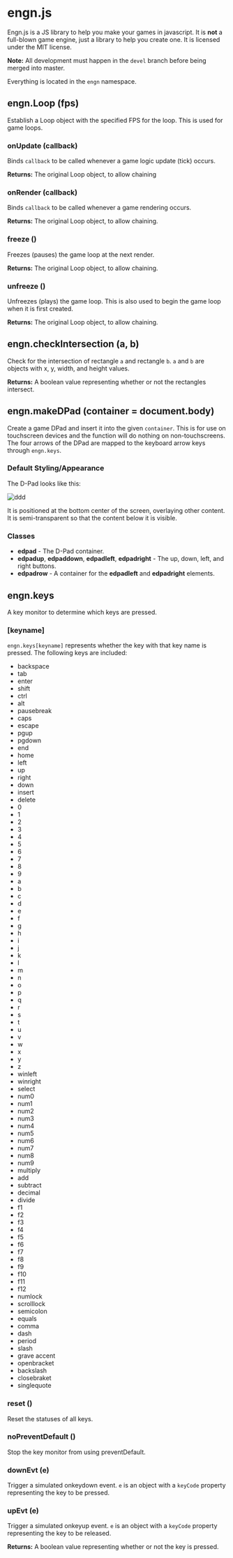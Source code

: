 # engn.js
Engn.js is a JS library to help you make your games in javascript.
It is **not** a full-blown game engine, just a library to help you create one.
It is licensed under the MIT license.

**Note:** All development must happen in the `devel` branch before being merged into master.

Everything is located in the `engn` namespace.

## engn.Loop (fps)
Establish a Loop object with the specified FPS for the loop. This is used for game loops.

### onUpdate (callback)
Binds `callback` to be called whenever a game logic update (tick) occurs.

**Returns:** The original Loop object, to allow chaining

### onRender (callback)
Binds `callback` to be called whenever a game rendering occurs.

**Returns:** The original Loop object, to allow chaining.

### freeze ()
Freezes (pauses) the game loop at the next render.

**Returns:** The original Loop object, to allow chaining.

### unfreeze ()
Unfreezes (plays) the game loop. This is also used to begin the game loop when it is first created.

**Returns:** The original Loop object, to allow chaining.

## engn.checkIntersection (a, b)
Check for the intersection of rectangle `a` and rectangle `b`.
`a` and `b` are objects with x, y, width, and height values.

**Returns:** A boolean value representing whether or not the rectangles intersect.

## engn.makeDPad (container = document.body)
Create a game DPad and insert it into the given `container`.
This is for use on touchscreen devices and the function will do nothing on
non-touchscreens. The four arrows of the DPad are mapped to the keyboard arrow
keys through `engn.keys`.

### Default Styling/Appearance
The D-Pad looks like this:

![ddd](http://s24.postimg.org/hc4a5wh3p/Dpad_screenshot.png)

It is positioned at the bottom center of the screen, overlaying other content.
It is semi-transparent so that the content below it is visible.

### Classes
* **edpad** - The D-Pad container.
* **edpadup**, **edpaddown**, **edpadleft**, **edpadright** - The up, down, left, and right buttons.
* **edpadrow** - A container for the **edpadleft** and **edpadright** elements.

## engn.keys
A key monitor to determine which keys are pressed.

### [keyname]
`engn.keys[keyname]` represents whether the key with that key name is pressed.
The following keys are included:
* backspace
* tab
* enter
* shift
* ctrl
* alt
* pausebreak
* caps
* escape
* pgup
* pgdown
* end
* home
* left
* up
* right
* down
* insert
* delete
* 0
* 1
* 2
* 3
* 4
* 5
* 6
* 7
* 8
* 9
* a
* b
* c
* d
* e
* f
* g
* h
* i
* j
* k
* l
* m
* n
* o
* p
* q
* r
* s
* t
* u
* v
* w
* x
* y
* z
* winleft
* winright
* select
* num0
* num1
* num2
* num3
* num4
* num5
* num6
* num7
* num8
* num9
* multiply
* add
* subtract
* decimal
* divide
* f1
* f2
* f3
* f4
* f5
* f6
* f7
* f8
* f9
* f10
* f11
* f12
* numlock
* scrolllock
* semicolon
* equals
* comma
* dash
* period
* slash
* grave accent
* openbracket
* backslash
* closebraket
* singlequote

### reset ()
Reset the statuses of all keys.

### noPreventDefault ()
Stop the key monitor from using preventDefault.

### downEvt (e)
Trigger a simulated onkeydown event. `e` is an object with a `keyCode` property
representing the key to be pressed.

### upEvt (e)
Trigger a simulated onkeyup event. `e` is an object with a `keyCode` property
representing the key to be released.

**Returns:** A boolean value representing whether or not the key is pressed.
